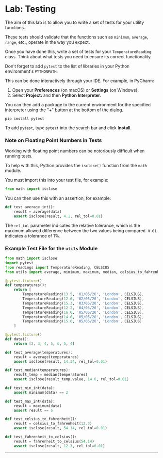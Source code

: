 # Lab: Testing

The aim of this lab is to allow you to write a set of tests for your utility functions.

These tests should validate that the functions such as `minimum`, `average`, `range`, etc., operate in the way you expect.

Once you have done this, write a set of tests for your `TemperatureReading` class. Think about what tests you need to ensure its correct functionality.

Don't forget to add `pytest` to the list of libraries in your Python environment's `PYTHONPATH`.

This can be done interactively through your IDE. For example, in PyCharm:

1. Open your **Preferences** (on macOS) or **Settings** (on Windows).
2. Select **Project: <your project name>** and then **Python Interpreter**.

You can then add a package to the current environment for the specified interpreter using the "+" button at the bottom of the dialog.

```
pip install pytest
```

To add `pytest`, type `pytest` into the search bar and click **Install**.

### Note on Floating Point Numbers in Tests

Working with floating point numbers can be notoriously difficult when running tests.

To help with this, Python provides the `isclose()` function from the `math` module.

You must import this into your test file, for example:

```python
from math import isclose
```

You can then use this with an assertion, for example:

```python
def test_average_int():
    result = average(data)
    assert isclose(result, 4.1, rel_tol=0.01)
```

The `rel_tol` parameter indicates the relative tolerance, which is the maximum allowed difference between the two values being compared. `0.01` indicates a tolerance of 1%.

### Example Test File for the `utils` Module

```python
from math import isclose
import pytest
from readings import TemperatureReading, CELSIUS
from utils import average, minimum, maximum, median, celsius_to_fahrenheit, fahrenheit_to_celsius

@pytest.fixture()
def temperatures():
    return [
        TemperatureReading(13.5, '01/05/20', 'London', CELSIUS),
        TemperatureReading(12.6, '02/05/20', 'London', CELSIUS),
        TemperatureReading(15.3, '03/05/20', 'London', CELSIUS),
        TemperatureReading(12.2, '04/05/20', 'London', CELSIUS),
        TemperatureReading(16.6, '05/05/20', 'London', CELSIUS),
        TemperatureReading(14.6, '05/05/20', 'London', CELSIUS),
        TemperatureReading(15.6, '05/05/20', 'London', CELSIUS)
    ]

@pytest.fixture()
def data():
    return [2, 3, 4, 5, 6, 5, 4]

def test_average(temperatures):
    result = average(temperatures)
    assert isclose(result, 14.34, rel_tol=0.01)

def test_median(temperatures):
    result_temp = median(temperatures)
    assert isclose(result_temp.value, 14.6, rel_tol=0.01)

def test_min_int(data):
    assert minimum(data) == 2

def test_max_int(data):
    result = maximum(data)
    assert result == 6

def test_celsius_to_fahrenheit():
    result = celsius_to_fahrenheit(12.3)
    assert isclose(result, 54.14, rel_tol=0.01)

def test_fahrenheit_to_celsius():
    result = fahrenheit_to_celsius(54.14)
    assert isclose(result, 12.3, rel_tol=0.01)
```

---
